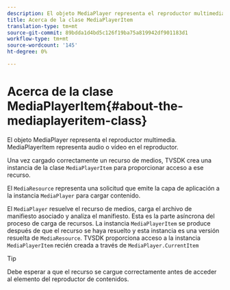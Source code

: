 ```yaml
---
description: El objeto MediaPlayer representa el reproductor multimedia. MediaPlayerItem representa audio o vídeo en el reproductor.
title: Acerca de la clase MediaPlayerItem
translation-type: tm+mt
source-git-commit: 89bdda1d4bd5c126f19ba75a819942df901183d1
workflow-type: tm+mt
source-wordcount: '145'
ht-degree: 0%

---
```



# Acerca de la clase MediaPlayerItem{#about-the-mediaplayeritem-class}

El objeto MediaPlayer representa el reproductor multimedia. MediaPlayerItem representa audio o vídeo en el reproductor.

Una vez cargado correctamente un recurso de medios, TVSDK crea una instancia de la clase `MediaPlayerItem` para proporcionar acceso a ese recurso.

El `MediaResource` representa una solicitud que emite la capa de aplicación a la instancia `MediaPlayer` para cargar contenido.

El `MediaPlayer` resuelve el recurso de medios, carga el archivo de manifiesto asociado y analiza el manifiesto. Esta es la parte asíncrona del proceso de carga de recursos. La instancia `MediaPlayerItem` se produce después de que el recurso se haya resuelto y esta instancia es una versión resuelta de `MediaResource`. TVSDK proporciona acceso a la instancia `MediaPlayerItem` recién creada a través de `MediaPlayer.CurrentItem`

>[!TIP]
>
>Debe esperar a que el recurso se cargue correctamente antes de acceder al elemento del reproductor de contenidos.

